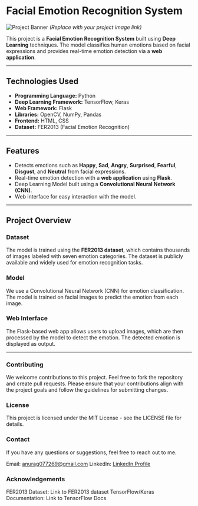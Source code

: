 # **Facial Emotion Recognition System**

![Project Banner](https://i0.wp.com/sefiks.com/wp-content/uploads/2018/01/kid-expressions-cover.png?resize=459%2C409&ssl=1)  *(Replace with your project image link)*

This project is a **Facial Emotion Recognition System** built using **Deep Learning** techniques. The model classifies human emotions based on facial expressions and provides real-time emotion detection via a **web application**.

---

## **Technologies Used**

- **Programming Language:** Python
- **Deep Learning Framework:** TensorFlow, Keras
- **Web Framework:** Flask
- **Libraries:** OpenCV, NumPy, Pandas
- **Frontend:** HTML, CSS
- **Dataset:** FER2013 (Facial Emotion Recognition)

---

## **Features**

- Detects emotions such as **Happy**, **Sad**, **Angry**, **Surprised**, **Fearful**, **Disgust**, and **Neutral** from facial expressions.
- Real-time emotion detection with a **web application** using **Flask**.
- Deep Learning Model built using a **Convolutional Neural Network (CNN)**.
- Web interface for easy interaction with the model.

---

## **Project Overview**

### **Dataset**
The model is trained using the **FER2013 dataset**, which contains thousands of images labeled with seven emotion categories. The dataset is publicly available and widely used for emotion recognition tasks.

### **Model**
We use a Convolutional Neural Network (CNN) for emotion classification. The model is trained on facial images to predict the emotion from each image.

### **Web Interface**
The Flask-based web app allows users to upload images, which are then processed by the model to detect the emotion. The detected emotion is displayed as output.

---

### **Contributing**
We welcome contributions to this project. Feel free to fork the repository and create pull requests. Please ensure that your contributions align with the project goals and follow the guidelines for submitting changes.

### **License**
This project is licensed under the MIT License - see the LICENSE file for details.

### **Contact**
If you have any questions or suggestions, feel free to reach out to me.

Email: anurag077269@gmail.com 
LinkedIn: [LinkedIn Profile](https://www.linkedin.com/in/anurag-pandey-704479253/)

### **Acknowledgements**
FER2013 Dataset: Link to FER2013 dataset
TensorFlow/Keras Documentation: Link to TensorFlow Docs
